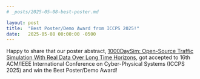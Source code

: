 ```yaml
---
# _posts/2025-05-08-best-poster.md

layout: post
title:  "Best Poster/Demo Award from ICCPS 2025!"
date:   2025-05-08 00:00:00 -0500
---
```


Happy to share that our poster abstract, [1000DaySim: Open-Source Traffic Simulation With Real Data Over Long Time Horizons](https://doi.org/10.1145/3716550.3725151), got accepted to 16th ACM/IEEE International Conference on
Cyber-Physical Systems (ICCPS 2025) and win the Best Poster/Demo Award! 

